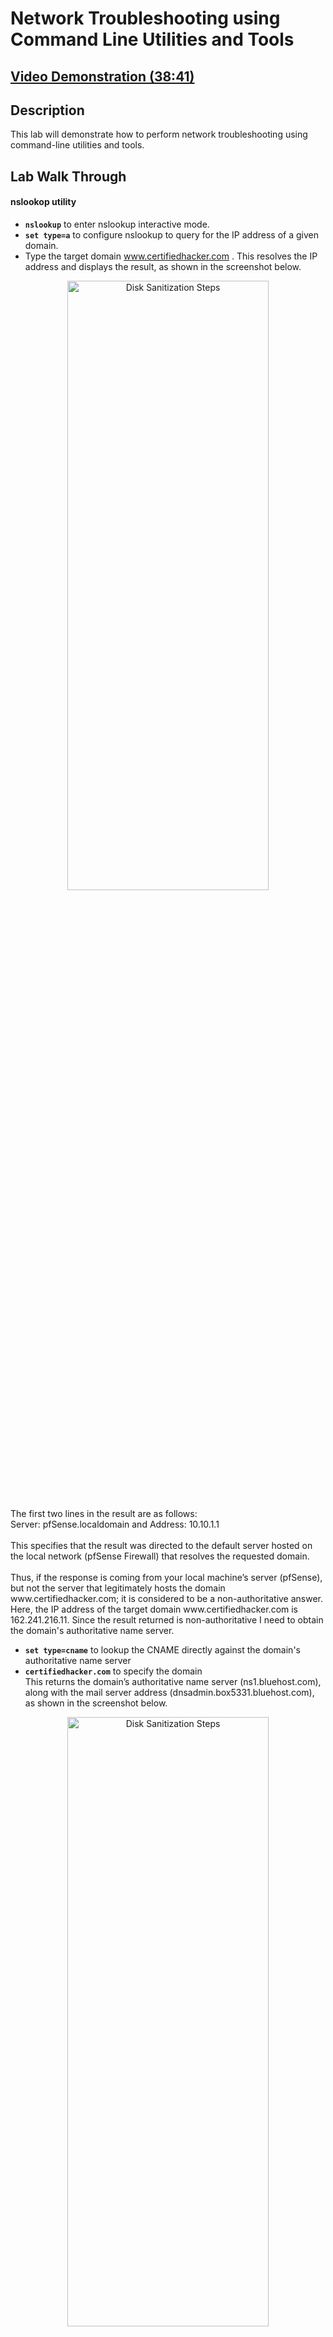 <h1>Network Troubleshooting using Command Line Utilities and Tools</h1>

 ## [Video Demonstration (38:41)](https://drive.google.com/file/d/1ozfcxE80ODhxWV1-2v5EPMv1_uyHX-eD/view?usp=drive_link)

<h2>Description</h2>

This lab will demonstrate how to perform network troubleshooting using command-line utilities and tools.

## Lab Walk Through
#### nslookop utility
- **`nslookup`** to enter nslookup interactive mode.
- **`set type=a`** to configure nslookup to query for the IP address of a given domain.
- Type the target domain www.certifiedhacker.com . This resolves the IP address and displays the result, as shown in the screenshot below.

<p align="center"> <img src="https://i.imgur.com/J9Ntu90.png" height="50%" width="80%" alt="Disk Sanitization Steps"/>
<br />
<p align="left">The first two lines in the result are as follows:<br/>
 Server: pfSense.localdomain and Address: 10.10.1.1<br/>
<br/>
This specifies that the result was directed to the default server hosted on the local network (pfSense Firewall) that resolves the requested domain.<br/>
<br/>
Thus, if the response is coming from your local machine’s server (pfSense), but not the server that legitimately hosts the domain www.certifiedhacker.com; it is considered to be a non-authoritative answer. Here, the IP address of the target domain www.certifiedhacker.com is 162.241.216.11. Since the result returned is non-authoritative I need to obtain the domain's authoritative name server. <br/>

- **`set type=cname`** to lookup the CNAME directly against the domain's authoritative name server
- **`certifiedhacker.com`** to specify the domain<br/>
This returns the domain’s authoritative name server (ns1.bluehost.com), along with the mail server address (dnsadmin.box5331.bluehost.com), as shown in the screenshot below.<br/>

<p align="center"><img src="https://i.imgur.com/LoH6AcF.png" height="50%" width="80%" alt="Disk Sanitization Steps"/>
<br />

 - Since you I obtained the authoritative name server ns1.bluehost.com I can run **`set type=a`** to obtain the IP address of the server. The IP address is displayed below as 162.159.24.80:
<p align="center"> 
<img src="https://i.imgur.com/isf8qig.png" height="50%" width="80%" alt="Disk Sanitization Steps"/>
<br />
<p align="left"> The authoritative name server stores the records associated with the domain. Therefore, if an attacker can determine the authoritative name server (primary name server) and obtain its associated IP address, he/she might attempt to exploit the server to perform attacks such as DoS, DDoS, URL Redirection, etc.
 
<br />
 <p align="center">
<br/>
<img src="https://i.imgur.com/2TIhyIY.png" height="50%" width="50%" alt="Disk Sanitization Steps"/>
<br />
<br />
<p align="center">
<br/>
<img src="https://i.imgur.com/Kzk7SJC.png" height="50%" width="50%" alt="Disk Sanitization Steps"/>
<br />
<br />
<p align="center">
<br/>
<img src="https://i.imgur.com/Dc2j6gg.png" height="50%" width="50%" alt="Disk Sanitization Steps"/>
<br />
<br />

<p align="center">
<br/>
<img src="https://i.imgur.com/rHWY0PS.png" height="50%" width="50%" alt="Disk Sanitization Steps"/>
<br />
<br />
<p align="center">
<br/>
<img src="https://i.imgur.com/4vy91SK.png" height="50%" width="50%" alt="Disk Sanitization Steps"/>
<br />
<br />

